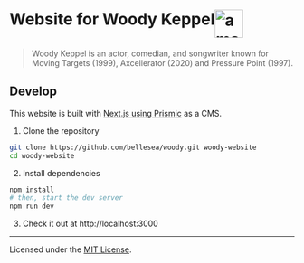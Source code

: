 <h1><div style="display: flex; flex-direction: row;">Website for Woody Keppel<img src="https://user-images.githubusercontent.com/72365100/132117401-569c3f41-0de0-4345-987c-c568a0851e60.png" width="50" height="50" alt="a man's face">
</div></h1>

> Woody Keppel is an actor, comedian, and songwriter known for Moving Targets (1999), Axcellerator (2020) and Pressure Point (1997).

## Develop

This website is built with [Next.js using Prismic](https://prismic.io/docs/technologies/home-prismic-and-nextjs) as a CMS.

1. Clone the repository
```sh
git clone https://github.com/bellesea/woody.git woody-website
cd woody-website
```
2. Install dependencies
```sh
npm install
# then, start the dev server
npm run dev
```
3. Check it out at http://localhost:3000

---

Licensed under the [MIT License](LICENSE).


